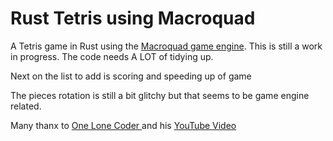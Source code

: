 # Rust Tetris using Macroquad
A Tetris game in Rust using the [Macroquad game engine](https://macroquad.rs/). This is still a work in progress. The code needs A LOT of tidying up.

Next on the list to add is scoring and speeding up of game

The pieces rotation is still a bit glitchy but that seems to be game engine related.

Many thanx to [One Lone Coder ](https://www.onelonecoder.com) and his [YouTube Video](https://youtu.be/8OK8_tHeCIA)